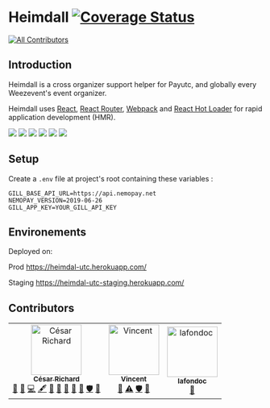 # Heimdall [![Coverage Status](https://coveralls.io/repos/github/cesar-richard/heimdall/badge.svg?branch=master)](https://coveralls.io/github/cesar-richard/heimdall?branch=master)

[![All Contributors](https://img.shields.io/badge/all_contributors-3-orange.svg?style=flat-square)](#contributors)

## Introduction

Heimdall is a cross organizer support helper for Payutc, and globally every Weezevent's event organizer.

Heimdall uses [React](https://facebook.github.io/react/), [React Router](https://github.com/reactjs/react-router), [Webpack](http://webpack.github.io/docs/) and [React Hot Loader](https://github.com/gaearon/react-hot-loader) for rapid application development (HMR).

<a href="https://facebook.github.io/react/"><img src="https://github.com/electron-react-boilerplate/electron-react-boilerplate/blob/next/internals/img/react-padded-90.png" /></a>
<a href="https://webpack.github.io/"><img src="https://github.com/electron-react-boilerplate/electron-react-boilerplate/blob/next/internals/img/webpack-padded-90.png" /></a>
<a href="https://github.com/ReactTraining/react-router"><img src="https://github.com/electron-react-boilerplate/electron-react-boilerplate/blob/next/internals/img/react-router-padded-90.png" /></a>
<a href="http://eslint.org/"><img src="https://github.com/electron-react-boilerplate/electron-react-boilerplate/blob/next/internals/img/eslint-padded-90.png" /></a>
<a href="https://facebook.github.io/jest/"><img src="https://github.com/electron-react-boilerplate/electron-react-boilerplate/blob/next/internals/img/jest-padded-90.png" /></a>
<a href="https://yarnpkg.com/"><img src="https://github.com/electron-react-boilerplate/electron-react-boilerplate/blob/next/internals/img/yarn-padded-90.png" /></a>

## Setup

Create a `.env` file at project's root containing these variables :

```
GILL_BASE_API_URL=https://api.nemopay.net
NEMOPAY_VERSION=2019-06-26
GILL_APP_KEY=YOUR_GILL_API_KEY
```

## Environements

Deployed on:

Prod https://heimdal-utc.herokuapp.com/

Staging https://heimdal-utc-staging.herokuapp.com/

## Contributors

<!-- ALL-CONTRIBUTORS-LIST:START - Do not remove or modify this section -->
<!-- prettier-ignore -->
<table>
  <tr>
    <td align="center"><a href="https://github.com/cesar-richard"><img src="https://avatars0.githubusercontent.com/u/5199868?v=4" width="100px;" alt="César Richard"/><br /><sub><b>César Richard</b></sub></a><br /><a href="#design-cesar-richard" title="Design">🎨</a> <a href="https://github.com/cesar-richard/heimdal/issues?q=author%3Acesar-richard" title="Bug reports">🐛</a> <a href="https://github.com/cesar-richard/heimdal/commits?author=cesar-richard" title="Code">💻</a> <a href="#content-cesar-richard" title="Content">🖋</a> <a href="https://github.com/cesar-richard/heimdal/commits?author=cesar-richard" title="Documentation">📖</a> <a href="#ideas-cesar-richard" title="Ideas, Planning, & Feedback">🤔</a> <a href="#projectManagement-cesar-richard" title="Project Management">📆</a> <a href="#question-cesar-richard" title="Answering Questions">💬</a> <a href="#review-cesar-richard" title="Reviewed Pull Requests">👀</a> <a href="#security-cesar-richard" title="Security">🛡️</a> <a href="#tool-cesar-richard" title="Tools">🔧</a></td>
    <td align="center"><a href="http://vincentbenoit.com/"><img src="https://avatars1.githubusercontent.com/u/10948086?v=4" width="100px;" alt="Vincent"/><br /><sub><b>Vincent</b></sub></a><br /><a href="#review-vinz51" title="Reviewed Pull Requests">👀</a> <a href="https://github.com/cesar-richard/heimdal/commits?author=vinz51" title="Tests">⚠️</a> <a href="#security-vinz51" title="Security">🛡️</a> <a href="#userTesting-vinz51" title="User Testing">📓</a></td>
    <td align="center"><a href="https://github.com/lafondoc"><img src="https://avatars0.githubusercontent.com/u/49404129?v=4" width="100px;" alt="lafondoc"/><br /><sub><b>lafondoc</b></sub></a><br /><a href="#userTesting-lafondoc" title="User Testing">📓</a></td>
  </tr>
</table>

<!-- ALL-CONTRIBUTORS-LIST:END -->
